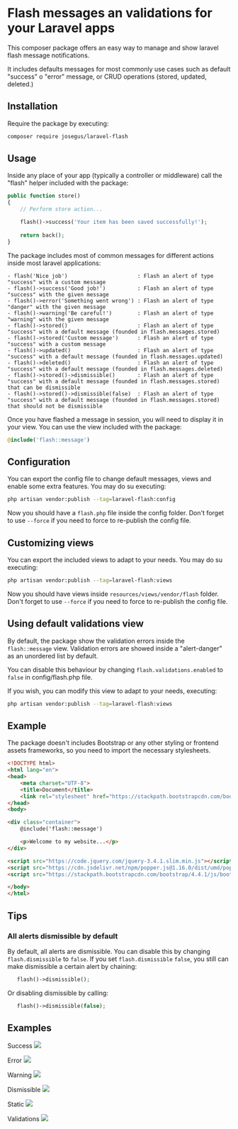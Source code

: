 # Flash messages an validations for your Laravel apps

This composer package offers an easy way to manage and show laravel flash message notifications.

It includes defaults messages for most commonly use cases such as default "success" o "error" message, 
or CRUD operations (stored, updated, deleted.)


## Installation

Require the package by executing:

```bash
composer require josegus/laravel-flash
```


## Usage

Inside any place of your app (typically a controller or middleware) call the "flash" helper included with the package:

```php
public function store()
{
    // Perform store action...

    flash()->success('Your item has been saved successfully!');
    
    return back();
}
```

The package includes most of common messages for different actions inside most laravel applications:

```
- flash('Nice job')                      : Flash an alert of type "success" with a custom message
- flash()->success('Good job!')          : Flash an alert of type "success" with the given message
- flash()->error('Something went wrong') : Flash an alert of type "danger" with the given message
- flash()->warning('Be careful!')        : Flash an alert of type "warning" with the given message 
- flash()->stored()                      : Flash an alert of type "success" with a default message (founded in flash.messages.stored) 
- flash()->stored('Custom message')      : Flash an alert of type "success" with a custom message 
- flash()->updated()                     : Flash an alert of type "success" with a default message (founded in flash.messages.updated)
- flash()->deleted()                     : Flash an alert of type "success" with a default message (founded in flash.messages.deleted)
- flash()->stored()->dismissible()       : Flash an alert of type "success" with a default message (founded in flash.messages.stored) that can be dismissible
- flash()->stored()->dismissible(false)  : Flash an alert of type "success" with a default message (founded in flash.messages.stored) that should not be dismissible
```

Once you have flashed a message in session, you will need to display it in your view. You can use the view included 
with the package:

```php
@include('flash::message')
``` 

## Configuration

You can export the config file to change default messages, views and enable some extra features. You may do su executing:

```bash
php artisan vendor:publish --tag=laravel-flash:config
```

Now you should have a `flash.php` file inside the config folder. Don't forget to use `--force` if you need to force to re-publish the config file.


## Customizing views

You can export the included views to adapt to your needs. You may do su executing:

```bash
php artisan vendor:publish --tag=laravel-flash:views
```

Now you should have views inside `resources/views/vendor/flash` folder. Don't forget to use `--force` if you need to force to re-publish the config file.


## Using default validations view

By default, the package show the validation errors inside the `flash::message` view. Validation errors are showed inside a "alert-danger" as an unordered list by default.

You can disable this behaviour by changing `flash.validations.enabled` to `false` in config/flash.php file.

If you wish, you can modify this view to adapt to your needs, executing:

```bash
php artisan vendor:publish --tag=laravel-flash:views
``` 


## Example

The package doesn't includes Bootstrap or any other styling or frontend assets frameworks, so you need to import the
necessary stylesheets.

```html
<!DOCTYPE html>
<html lang="en">
<head>
    <meta charset="UTF-8">
    <title>Document</title>
    <link rel="stylesheet" href="https://stackpath.bootstrapcdn.com/bootstrap/4.4.1/css/bootstrap.min.css">
</head>
<body>

<div class="container">
    @include('flash::message')

    <p>Welcome to my website...</p>
</div>

<script src="https://code.jquery.com/jquery-3.4.1.slim.min.js"></script>
<script src="https://cdn.jsdelivr.net/npm/popper.js@1.16.0/dist/umd/popper.min.js"></script>
<script src="https://stackpath.bootstrapcdn.com/bootstrap/4.4.1/js/bootstrap.min.js"></script>

</body>
</html>
```

## Tips

### All alerts dismissible by default

By default, all alerts are dismissible. You can disable this by changing `flash.dismissible` to `false`.
If you set `flash.dismissible` `false`, you still can make dismissible a certain alert by chaining:
 ```php
    flash()->dismissible();
``` 

Or disabling dismissible by calling:
 ```php 
    flash()->dismissible(false);
```

## Examples

Success 
<img src="https://y7mzpq.dm.files.1drv.com/y4mc7i265bKo66PzVtKNhakIWbZ40vjKZcVwCuTpSQs8aMpyFP3fLssuf2oFHzHP_8YSQXhuAExIFbmZ6fzc9aBuIk9iJHpFiaWg-gNzDzKZ8EybL4PHbHoPOKzL8BrJIsb1Y7ZJenSmQotFAmqEbHa1sJ1wRj7CwiYFdgfjzNfqrM4QNOII2zRBi1xGt9lbgNqiCA4Yl6N-cMhU-c5actxaQ?width=1917&height=920&cropmode=none" style="max-width: 100%; height: auto;" />

Error
<img src="https://y7nw1q.dm.files.1drv.com/y4mvegKmtEkOLCg2mFd20zxFLLHRjQG8CET3nmK2Nxw2dtFVAjsU1HAfpAxOd6TJszXJhVoEDbOTTHIeGabXv9zqJgxhD7KdrfFEsIL8tdQb7B40igHbkGOh-GdHch9HHU67SfWV5LBWAHzE_YjNFkn4RTn4OpQ6VjgC7n0LrpBajEAGUbawtbNyU6ogjyQfg8RRumAIgDkImW10p2XFZDo1w?width=1919&height=913&cropmode=none" style="max-width: 100%; height: auto;" />

Warning
<img src="https://y7pvya.dm.files.1drv.com/y4moGIAIFDzOfNP-HhXT6WHHGo3_ggWMTkzV3XJTIWB4AD52BVW4GpVUH6_YCeWiI7jn6MRjzfQM59Oi9ZetY8mJYyYNjkEisGsvXe3AcYmwfP8ue1NCPMdwBuhP3BCHjEGXiWkUn72jjDx3JvZLVZREzp_kG_T1FBCuIxOlPyh1ufFhK96PP3-cVxUDXlBnUeA5sQTD1Z8qk9HtIVIqg7-dg?width=1917&height=897&cropmode=none" style="max-width: 100%; height: auto;" />

Dismissible
<img src="https://y7m67a.dm.files.1drv.com/y4mx1XfpKTvbO8z8fXK94VMdmKHWE8CCPkaWrZnUDkYeLJoVIM5XYam1UUps-31lZm_N00NSI6KiDrsy2QCmuEODzpRnmrYuIMjn05qFBUS8s4eIgE5LUm8dLugEvw-AR_rqBHdAumvbtKrYmgdGY0xIjmGknrJrLpEdyVqp_M0VUTY-8aUv-vE4-aeWB6Wi7XyjjyZHX0X5A8_xlLnGZs8sA?width=1915&height=906&cropmode=none" style="max-width: 100%; height: auto;" />

Static
<img src="https://y7ofdw.dm.files.1drv.com/y4mIqDIp7sEF08BvYNZCTLj1BoDSoz4U1phc4mgUo4uZrP83n2Khr0CKh0QxU5chP7vBjhRtTfIpofW8dQYNRGK6ReaT8ggPmzJBOYCtMy78MHooiu097jWOp185_Gq4B6_K3thriMWHZjtrQSLSFWqGMwm_i5fzQljwr9Fk_ZxCVvHXeD5XnQcoqNRaqDYHrieyPuxUzI0YRufcPT8JIzTKg?width=1913&height=906&cropmode=none" style="max-width: 100%; height: auto;" />

Validations
<img src="https://y7pcpw.dm.files.1drv.com/y4moLRHOpF7Y8299I07oflSwramWTwtxa8hBuIlSotYIBfCu3BUFSHywUEREbKKmaR6g2h8_TWUMtWo87yKiFc4cV3YT_-PZYuN_4vb6ZnUg83IoitxSIKlHs0VnJJ3jU6QVSsJ_jaTgi17FV4EbgnVbbMcPnqWNZXKgM1VupX02MpOZOAuhtyrh8FBTOXXIJfDsuoCVsMthCNjDFqmZk514Q?width=1914&height=908&cropmode=none" style="max-width: 100%; height: auto;" />
